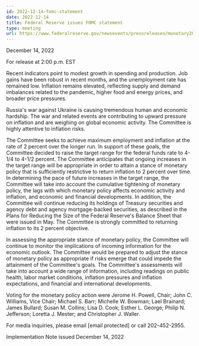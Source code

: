 ```yaml
---
id: 2022-12-14-fomc-statement
date: 2022-12-14
title: Federal Reserve issues FOMC statement
type: meeting
url: https://www.federalreserve.gov/newsevents/pressreleases/monetary20221214a.htm
---
```


December 14, 2022

For release at 2:00 p.m. EST

Recent indicators point to modest growth in spending and production. Job gains have been robust in recent months, and the unemployment rate has remained low. Inflation remains elevated, reflecting supply and demand imbalances related to the pandemic, higher food and energy prices, and broader price pressures.

Russia's war against Ukraine is causing tremendous human and economic hardship. The war and related events are contributing to upward pressure on inflation and are weighing on global economic activity. The Committee is highly attentive to inflation risks.

The Committee seeks to achieve maximum employment and inflation at the rate of 2 percent over the longer run. In support of these goals, the Committee decided to raise the target range for the federal funds rate to 4-1/4 to 4-1/2 percent. The Committee anticipates that ongoing increases in the target range will be appropriate in order to attain a stance of monetary policy that is sufficiently restrictive to return inflation to 2 percent over time. In determining the pace of future increases in the target range, the Committee will take into account the cumulative tightening of monetary policy, the lags with which monetary policy affects economic activity and inflation, and economic and financial developments. In addition, the Committee will continue reducing its holdings of Treasury securities and agency debt and agency mortgage-backed securities, as described in the Plans for Reducing the Size of the Federal Reserve's Balance Sheet that were issued in May. The Committee is strongly committed to returning inflation to its 2 percent objective.

In assessing the appropriate stance of monetary policy, the Committee will continue to monitor the implications of incoming information for the economic outlook. The Committee would be prepared to adjust the stance of monetary policy as appropriate if risks emerge that could impede the attainment of the Committee's goals. The Committee's assessments will take into account a wide range of information, including readings on public health, labor market conditions, inflation pressures and inflation expectations, and financial and international developments.

Voting for the monetary policy action were Jerome H. Powell, Chair; John C. Williams, Vice Chair; Michael S. Barr; Michelle W. Bowman; Lael Brainard; James Bullard; Susan M. Collins; Lisa D. Cook; Esther L. George; Philip N. Jefferson; Loretta J. Mester; and Christopher J. Waller.

For media inquiries, please email [email protected] or call 202-452-2955.

Implementation Note issued December 14, 2022